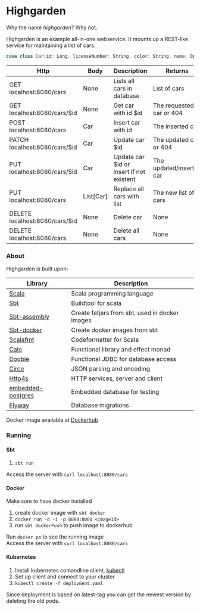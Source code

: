 # Highgarden

Why the name _highgarden_? Why not.

Highgarden is an example all-in-one webservice. It mounts up a REST-like service for maintaining a list of cars.

```scala 
case class Car(id: Long, licenseNumber: String, color: String, name: Option[String])
```

| Http                           | Body        | Description                              | Returns                  |
|--------------------------------|-------------|------------------------------------------|--------------------------|
| GET localhost:8080/cars        | None        | Lists all cars in database               | List of cars             |
| GET localhost:8080/cars/$id    | None        | Get car with id $id                      | The requested car or 404 |
| POST localhost:8080/cars       | Car         | Insert car with id                       | The inserted car         |
| PATCH localhost:8080/cars/$id  | Car         | Update car $id                           | The updated car or 404   |
| PUT localhost:8080/cars/$id    | Car         | Update car $id or insert if not existent | The updated/inserted car |
| PUT localhost:8080/cars        | List\[Car\] | Replace all cars with list               | The new list of cars     |
| DELETE localhost:8080/cars/$id | None        | Delete car                               | None                     |
| DELETE localhost:8080/cars     | None        | Delete all cars                          | None                     |

### About
Highgarden is built upon:

| Library                                                                      | Description                                    |
|------------------------------------------------------------------------------|------------------------------------------------|
| <a href="https://github.com/scala/scala">Scala</a>                           | Scala programming language                     |
| <a href="https://github.com/sbt/sbt">Sbt</a>                                 | Buildtool for scala                            |
| <a href="https://github.com/sbt/sbt-assembly">Sbt-assembly</a>               | Create fatjars from sbt, used in docker images |
| <a href="https://github.com/marcuslonnberg/sbt-docker">Sbt-docker</a>        | Create docker images from sbt                  |
| <a href="https://github.com/scalameta/scalafmt">Scalafmt</a>                 | Codeformatter for Scala                        |
| <a href="https://github.com/typelevel/cats">Cats</a>                         | Functional library and effect monad            |
| <a href="https://github.com/tpolecat/doobie">Doobie</a>                      | Functional JDBC for database access            |
| <a href="https://github.com/circe/circe">Circe</a>                           | JSON parsing and encoding                      |
| <a href="https://github.com/http4s/http4s">Http4s</a>                        | HTTP services, server and client               |
| <a href="https://github.com/zonkyio/embedded-postgres">embedded-postgres</a> | Embedded database for testing                  |
| <a href="https://github.com/flyway/flyway">Flyway</a>                        | Database migrations                            |

Docker image available at <a href="https://hub.docker.com/r/amumurst/highgarden/">Dockerhub</a>



### Running

#### Sbt
1. ```sbt run``` 

Access the server with `curl localhost:8080/cars`

#### Docker
Make sure to have docker installed
1. create docker image with ```sbt docker```
2. `docker run -d -i -p 8080:8080 <imageId>`
3. run ```sbt dockerPush``` to push image to dockerhub

Run `docker ps` to see the running image <br/>
Access the server with `curl localhost:8080/cars`

#### Kubernetes
1. Install kubernetes comandline client, <a href="https://kubernetes.io/docs/tasks/tools/install-kubectl/#download-as-part-of-the-google-cloud-sdk">kubectl</a>
2. Set up client and connect to your cluster
3. `kubectl create -f deployment.yaml`

Since deployment is based on latest-tag you can get the newest version by deleting the old pods.
